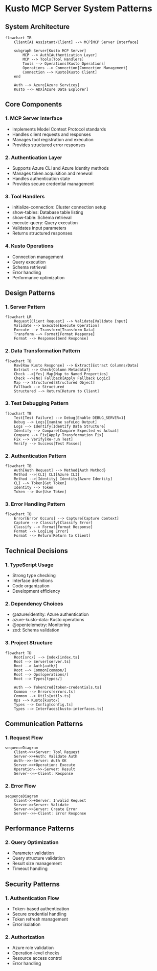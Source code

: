 # Kusto MCP Server System Patterns

## System Architecture

```mermaid
flowchart TB
    Client[AI Assistant/Client] --> MCP[MCP Server Interface]
    
    subgraph Server[Kusto MCP Server]
        MCP --> Auth[Authentication Layer]
        MCP --> Tools[Tool Handlers]
        Tools --> Operations[Kusto Operations]
        Operations --> Connection[Connection Management]
        Connection --> Kusto[Kusto Client]
    end
    
    Auth --> Azure[Azure Services]
    Kusto --> ADX[Azure Data Explorer]
```

## Core Components

### 1. MCP Server Interface

- Implements Model Context Protocol standards
- Handles client requests and responses
- Manages tool registration and execution
- Provides structured error responses

### 2. Authentication Layer

- Supports Azure CLI and Azure Identity methods
- Manages token acquisition and renewal
- Handles authentication state
- Provides secure credential management

### 3. Tool Handlers

- initialize-connection: Cluster connection setup
- show-tables: Database table listing
- show-table: Schema retrieval
- execute-query: Query execution
- Validates input parameters
- Returns structured responses

### 4. Kusto Operations

- Connection management
- Query execution
- Schema retrieval
- Error handling
- Performance optimization

## Design Patterns

### 1. Server Pattern

```mermaid
flowchart LR
    Request[Client Request] --> Validate[Validate Input]
    Validate --> Execute[Execute Operation]
    Execute --> Transform[Transform Data]
    Transform --> Format[Format Response]
    Format --> Response[Send Response]
```

### 2. Data Transformation Pattern

```mermaid
flowchart TB
    Raw[Raw Kusto Response] --> Extract[Extract Columns/Data]
    Extract --> Check{Column Metadata?}
    Check -->|Yes| Map[Map to Named Properties]
    Check -->|No| Fallback[Apply Fallback Logic]
    Map --> Structured[Structured Object]
    Fallback --> Structured
    Structured --> Return[Return to Client]
```

### 3. Test Debugging Pattern

```mermaid
flowchart TB
    Test[Test Failure] --> Debug[Enable DEBUG_SERVER=1]
    Debug --> Logs[Examine safeLog Output]
    Logs --> Identify[Identify Data Structure]
    Identify --> Compare[Compare Expected vs Actual]
    Compare --> Fix[Apply Transformation Fix]
    Fix --> Verify[Re-run Test]
    Verify --> Success[Test Passes]
```

### 2. Authentication Pattern

```mermaid
flowchart TB
    Auth[Auth Request] --> Method{Auth Method}
    Method -->|CLI| CLI[Azure CLI]
    Method -->|Identity| Identity[Azure Identity]
    CLI --> Token[Get Token]
    Identity --> Token
    Token --> Use[Use Token]
```

### 3. Error Handling Pattern

```mermaid
flowchart TB
    Error[Error Occurs] --> Capture[Capture Context]
    Capture --> Classify[Classify Error]
    Classify --> Format[Format Response]
    Format --> Log[Log Error]
    Format --> Return[Return to Client]
```

## Technical Decisions

### 1. TypeScript Usage

- Strong type checking
- Interface definitions
- Code organization
- Development efficiency

### 2. Dependency Choices

- @azure/identity: Azure authentication
- azure-kusto-data: Kusto operations
- @opentelemetry: Monitoring
- zod: Schema validation

### 3. Project Structure

```mermaid
flowchart TD
    Root[src/] --> Index[index.ts]
    Root --> Server[server.ts]
    Root --> Auth[auth/]
    Root --> Common[common/]
    Root --> Ops[operations/]
    Root --> Types[types/]
    
    Auth --> TokenCred[token-credentials.ts]
    Common --> Errors[errors.ts]
    Common --> Utils[utils.ts]
    Ops --> Kusto[kusto/]
    Types --> Config[config.ts]
    Types --> Interfaces[kusto-interfaces.ts]
```

## Communication Patterns

### 1. Request Flow

```mermaid
sequenceDiagram
    Client->>+Server: Tool Request
    Server->>+Auth: Validate Auth
    Auth-->>-Server: Auth OK
    Server->>+Operation: Execute
    Operation-->>-Server: Result
    Server-->>-Client: Response
```

### 2. Error Flow

```mermaid
sequenceDiagram
    Client->>+Server: Invalid Request
    Server->>Server: Validate
    Server->>Server: Create Error
    Server-->>-Client: Error Response
```

## Performance Patterns

### 2. Query Optimization

- Parameter validation
- Query structure validation
- Result size management
- Timeout handling

## Security Patterns

### 1. Authentication Flow

- Token-based authentication
- Secure credential handling
- Token refresh management
- Error isolation

### 2. Authorization

- Azure role validation
- Operation-level checks
- Resource access control
- Error handling
